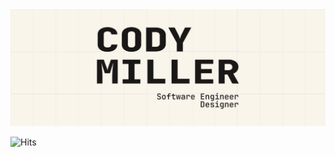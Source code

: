 <picture>
  <source media="(prefers-color-scheme: dark)" srcset="./github_header_dark.png">
  <img alt="Cody Miller is a 17 y/o software engineer based in the U.S" src="./github_header_light.png">
</picture>

![Hits](https://hits-app.vercel.app/hits?url=https%3A%2F%2Fgithub.com%2Flooskie&bgRight=FAA0A0)
